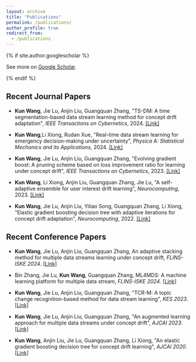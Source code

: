 ```yaml
---
layout: archive
title: "Publications"
permalink: /publications/
author_profile: true
redirect_from: 
  - /publications
---
```


{% if site.author.googlescholar %}  
  <p>See more on <a href="{{site.author.googlescholar}}">Google Scholar</a>.</p>  
{% endif %}



## Recent Journal Papers

- **Kun Wang**, Jie Lu, Anjin Liu, Guangquan Zhang, "TS-DM: A time segmentation-based data stream learning method for concept drift adaptation", *IEEE Transactions on Cybernetics*, 2024. [[Link]](https://ieeexplore.ieee.org/document/10633795)

- **Kun Wang**,Li Xiong, Rudan Xue, "Real-time data stream learning for emergency decision-making under uncertainty", *Physica A: Statistical Mechanics and its Applications*, 2024. [[Link]](https://ieeexplore.ieee.org/document/10633795)

- **Kun Wang**, Jie Lu, Anjin Liu, Guangquan Zhang, "Evolving gradient boost: A pruning scheme based on loss improvement ratio for learning under concept drift", *IEEE Transactions on Cybernetics*, 2023. [[Link]](https://ieeexplore.ieee.org/document/9562149)

- **Kun Wang**, Li Xiong, Anjin Liu, Guangquan Zhang, Jie Lu, "A self-adaptive ensemble for user interest drift learning", *Neurocomputing*, 2023. [[Link]](https://ieeexplore.ieee.org/document/9562149)

- **Kun Wang**, Jie Lu, Anjin Liu, Yiliao Song, Guangquan Zhang, Li Xiong, "Elastic gradient boosting decision tree with adaptive iterations for concept drift adaptation", *Neurocomputing*, 2022. [[Link]](https://ieeexplore.ieee.org/document/9562149)

## Recent Conference Papers  

- **Kun Wang**, Jie Lu, Anjin Liu, Guangquan Zhang, An adaptive stacking method for multiple data streams learning under concept drift, *FLINS-ISKE 2024*. [[Link]](https://www.worldscientific.com/doi/10.1142/9789811294631_0034)

- Bin Zhang, Jie Lu, **Kun Wang**, Guangquan Zhang, ML4MDS: A machine learning platform for multiple data stream, *FLINS-ISKE 2024*. [[Link]](https://www.worldscientific.com/doi/10.1142/9789811294631_0034)
  
- **Kun Wang**, Jie Lu, Anjin Liu, Guangquan Zhang, "TCR-M: A topic change recognition-based method for data stream learning", *KES 2023*. [[Link]](https://www.sciencedirect.com/science/article/pii/S1877050923014515)

- **Kun Wang**, Jie Lu, Anjin Liu, Guangquan Zhang, "An augmented learning approach for multiple data streams under concept drift", *AJCAI 2023*. [[Link]](https://www.sciencedirect.com/science/article/pii/S187705092301451)
 
- **Kun Wang**, Anjin Liu, Jie Lu, Guangquan Zhang, Li Xiong, "An elastic gradient boosting decision tree for concept drift learning", *AJCAI 2020*. [[Link]](https://www.sciencedirect.com/science/article/pii/S1877050923014515)




